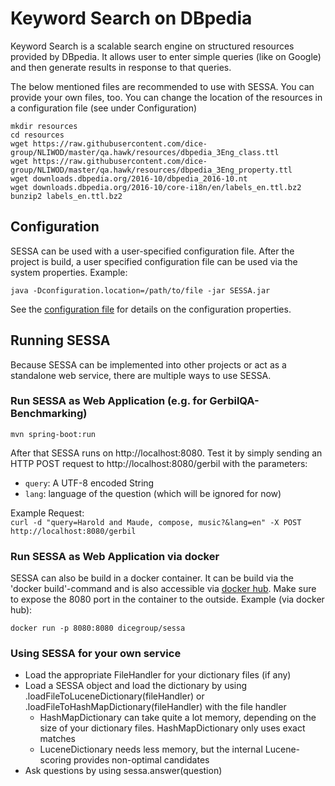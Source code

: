 # Keyword Search on DBpedia

Keyword Search is a scalable search engine on structured resources provided by DBpedia. It allows user to enter simple queries (like on Google) and then generate results in response to that queries.

The below mentioned files are recommended to use with SESSA.
You can provide your own files, too.
You can change the location of the resources in a configuration file (see under Configuration)
```
mkdir resources
cd resources
wget https://raw.githubusercontent.com/dice-group/NLIWOD/master/qa.hawk/resources/dbpedia_3Eng_class.ttl
wget https://raw.githubusercontent.com/dice-group/NLIWOD/master/qa.hawk/resources/dbpedia_3Eng_property.ttl
wget downloads.dbpedia.org/2016-10/dbpedia_2016-10.nt
wget downloads.dbpedia.org/2016-10/core-i18n/en/labels_en.ttl.bz2
bunzip2 labels_en.ttl.bz2
```
## Configuration
SESSA can be used with a user-specified configuration file.
After the project is build, a user specified configuration file can be used via the system properties.
Example:
```
java -Dconfiguration.location=/path/to/file -jar SESSA.jar 
```
See the [configuration file](https://github.com/dice-group/SESSA/blob/master/src/main/resources/default.properties) for details on the configuration properties.
## Running SESSA
Because SESSA can be implemented into other projects or act as a standalone web service,
there are multiple ways to use SESSA. 
### Run SESSA as Web Application (e.g. for GerbilQA-Benchmarking)
```
mvn spring-boot:run
```
After that SESSA runs on http://localhost:8080. Test it by simply sending an HTTP POST request to http://localhost:8080/gerbil with the parameters:
- `query`: A UTF-8 encoded String 
- `lang`: language of the question (which will be ignored for now)

Example Request:   
`curl -d "query=Harold and Maude, compose, music?&lang=en" -X POST http://localhost:8080/gerbil`

### Run SESSA as Web Application via docker
SESSA can also be build in a docker container.
It can be build via the 'docker build'-command and is also accessible via [docker hub](https://hub.docker.com/r/dicegroup/sessa/). 
Make sure to expose the 8080 port in the container to the outside.
Example (via docker hub):
```
docker run -p 8080:8080 dicegroup/sessa
```

### Using SESSA for your own service
* Load the appropriate FileHandler for your dictionary files (if any)
* Load a SESSA object and load the dictionary by using .loadFileToLuceneDictionary(fileHandler) or .loadFileToHashMapDictionary(fileHandler) with the file handler
  * HashMapDictionary can take quite a lot memory, depending on the size of your dictionary files. HashMapDictionary only uses exact matches
  * LuceneDictionary needs less memory, but the internal Lucene-scoring provides non-optimal candidates
* Ask questions by using sessa.answer(question)
